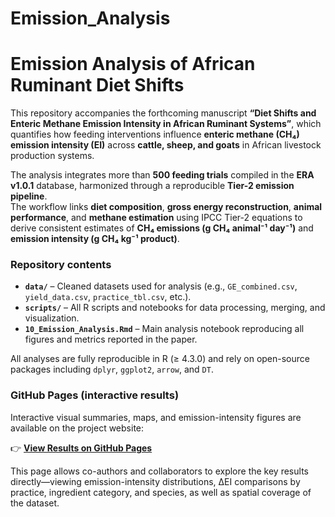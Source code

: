 # Emission_Analysis

# Emission Analysis of African Ruminant Diet Shifts

This repository accompanies the forthcoming manuscript **“Diet Shifts and Enteric Methane Emission Intensity in African Ruminant Systems”**, which quantifies how feeding interventions influence **enteric methane (CH₄) emission intensity (EI)** across **cattle, sheep, and goats** in African livestock production systems.

The analysis integrates more than **500 feeding trials** compiled in the **ERA v1.0.1** database, harmonized through a reproducible **Tier-2 emission pipeline**.  
The workflow links **diet composition**, **gross energy reconstruction**, **animal performance**, and **methane estimation** using IPCC Tier-2 equations to derive consistent estimates of **CH₄ emissions (g CH₄ animal⁻¹ day⁻¹)** and **emission intensity (g CH₄ kg⁻¹ product)**.

### Repository contents

- **`data/`** – Cleaned datasets used for analysis (e.g., `GE_combined.csv`, `yield_data.csv`, `practice_tbl.csv`, etc.).  
- **`scripts/`** – All R scripts and notebooks for data processing, merging, and visualization.  
- **`10_Emission_Analysis.Rmd`** – Main analysis notebook reproducing all figures and metrics reported in the paper.  

All analyses are fully reproducible in R (≥ 4.3.0) and rely on open-source packages including `dplyr`, `ggplot2`, `arrow`, and `DT`.

### GitHub Pages (interactive results)

Interactive visual summaries, maps, and emission-intensity figures are available on the project website:

👉 **[View Results on GitHub Pages](https://ERAgriculture.github.io/Emission_Analysis/Scripts/10_Emission_Analysis.html)**

This page allows co-authors and collaborators to explore the key results directly—viewing emission-intensity distributions, ΔEI comparisons by practice, ingredient category, and species, as well as spatial coverage of the dataset.
